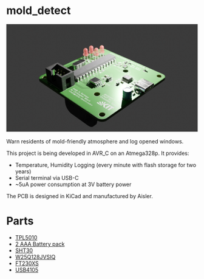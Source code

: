 # mold_detect

![3D render](images/render.png)

Warn residents of mold-friendly atmosphere and log opened windows.

This project is being developed in AVR_C on an Atmega328p.
It provides:
- Temperature, Humidity Logging (every minute with flash storage for two years)
- Serial terminal via USB-C
- ~5uA power consumption at 3V battery power

The PCB is designed in KiCad and manufactured by Aisler.

# Parts
- [TPL5010](https://www.digikey.de/de/products/detail/texas-instruments/TPL5010DDCR/5119105)
- [2 AAA Battery pack](https://www.digikey.de/de/products/detail/keystone-electronics/2468/303817)
- [SHT30](https://www.digikey.de/de/products/detail/sensirion-ag/SHT30-DIS-B2-5KS/5872250)
- [W25Q128JVSIQ](https://www.digikey.de/de/products/detail/winbond-electronics/W25Q128JVSIQ-TR/5803944)
- [FT230XS](https://www.digikey.de/en/products/detail/ftdi-future-technology-devices-international-ltd/FT230XS-R/3029141)
- [USB4105](https://www.digikey.de/en/products/detail/gct/USB4105-GF-A/11198441)
